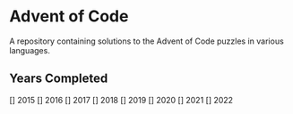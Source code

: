# Advent of Code
A repository containing solutions to the Advent of Code puzzles in various languages.
## Years Completed
[] 2015
[] 2016
[] 2017
[] 2018
[] 2019
[] 2020
[] 2021
[] 2022
